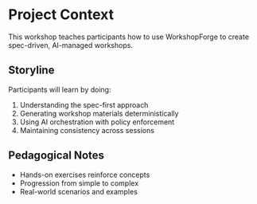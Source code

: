 # Project Context

This workshop teaches participants how to use WorkshopForge to create
spec-driven, AI-managed workshops.

## Storyline

Participants will learn by doing:
1. Understanding the spec-first approach
2. Generating workshop materials deterministically
3. Using AI orchestration with policy enforcement
4. Maintaining consistency across sessions

## Pedagogical Notes

- Hands-on exercises reinforce concepts
- Progression from simple to complex
- Real-world scenarios and examples
